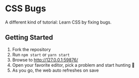 # CSS Bugs

A different kind of tutorial: Learn CSS by fixing bugs.

## Getting Started

1. Fork the repository
1. Run `npm start` or `yarn start`
1. Browse to <http://127.0.0.1:59876/>
1. Open your favorite editor, pick a problem and start hunting 🐛
1. As you go, the web auto refreshes on save
